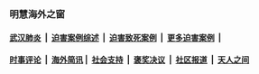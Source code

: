 
### 明慧海外之窗

####  [武汉肺炎](indexes/365.md?t=06040401) &nbsp;|&nbsp;  [迫害案例综述](indexes/328.md?t=06040401) &nbsp;|&nbsp; [迫害致死案例](indexes/277.md?t=06040401)  &nbsp;|&nbsp; [更多迫害案例](indexes/81.md?t=06040401)  &nbsp;|&nbsp; 
####  [时事评论](indexes/19.md?t=06040401) &nbsp;|&nbsp; [海外简讯](indexes/245.md?t=06040401)&nbsp;|&nbsp;  [社会支持](indexes/140.md?t=06040401) &nbsp;|&nbsp; [褒奖决议](indexes/282.md?t=06040401) &nbsp;|&nbsp; [社区报道](indexes/91.md?t=06040401)  &nbsp;|&nbsp; [天人之间](indexes/78.md?t=06040401) 

